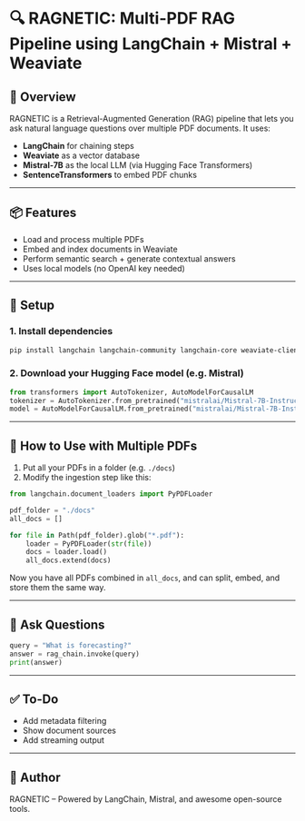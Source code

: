 
# 🔍 RAGNETIC: Multi-PDF RAG Pipeline using LangChain + Mistral + Weaviate

## 🧠 Overview
RAGNETIC is a Retrieval-Augmented Generation (RAG) pipeline that lets you ask natural language questions over multiple PDF documents. It uses:
- **LangChain** for chaining steps
- **Weaviate** as a vector database
- **Mistral-7B** as the local LLM (via Hugging Face Transformers)
- **SentenceTransformers** to embed PDF chunks

---

## 📦 Features
- Load and process multiple PDFs
- Embed and index documents in Weaviate
- Perform semantic search + generate contextual answers
- Uses local models (no OpenAI key needed)

---

## 🧪 Setup

### 1. Install dependencies

```bash
pip install langchain langchain-community langchain-core weaviate-client sentence-transformers transformers accelerate pypdf
```

### 2. Download your Hugging Face model (e.g. Mistral)

```python
from transformers import AutoTokenizer, AutoModelForCausalLM
tokenizer = AutoTokenizer.from_pretrained("mistralai/Mistral-7B-Instruct-v0.3")
model = AutoModelForCausalLM.from_pretrained("mistralai/Mistral-7B-Instruct-v0.3")
```

---

## 📁 How to Use with Multiple PDFs

1. Put all your PDFs in a folder (e.g. `./docs`)
2. Modify the ingestion step like this:

```python
from langchain.document_loaders import PyPDFLoader

pdf_folder = "./docs"
all_docs = []

for file in Path(pdf_folder).glob("*.pdf"):
    loader = PyPDFLoader(str(file))
    docs = loader.load()
    all_docs.extend(docs)
```

Now you have all PDFs combined in `all_docs`, and can split, embed, and store them the same way.

---

## 🧠 Ask Questions

```python
query = "What is forecasting?"
answer = rag_chain.invoke(query)
print(answer)
```

---

## ✅ To-Do
- Add metadata filtering
- Show document sources
- Add streaming output

---

## 👤 Author
RAGNETIC – Powered by LangChain, Mistral, and awesome open-source tools.
